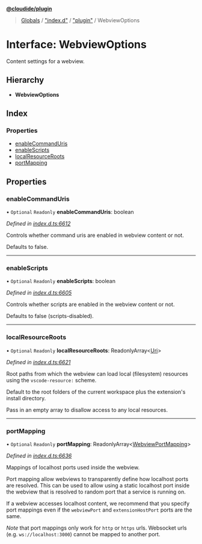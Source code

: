 **[@cloudide/plugin](../README.md)**

> [Globals](../README.md) / ["index.d"](../modules/_index_d_.md) / ["plugin"](../modules/_index_d_._plugin_.md) / WebviewOptions

# Interface: WebviewOptions

Content settings for a webview.

## Hierarchy

* **WebviewOptions**

## Index

### Properties

* [enableCommandUris](_index_d_._plugin_.webviewoptions.md#enablecommanduris)
* [enableScripts](_index_d_._plugin_.webviewoptions.md#enablescripts)
* [localResourceRoots](_index_d_._plugin_.webviewoptions.md#localresourceroots)
* [portMapping](_index_d_._plugin_.webviewoptions.md#portmapping)

## Properties

### enableCommandUris

• `Optional` `Readonly` **enableCommandUris**: boolean

*Defined in [index.d.ts:6612](https://github.com/huaweicloud/cloudide-plugin-api/blob/1ab5ef8/index.d.ts#L6612)*

Controls whether command uris are enabled in webview content or not.

Defaults to false.

___

### enableScripts

• `Optional` `Readonly` **enableScripts**: boolean

*Defined in [index.d.ts:6605](https://github.com/huaweicloud/cloudide-plugin-api/blob/1ab5ef8/index.d.ts#L6605)*

Controls whether scripts are enabled in the webview content or not.

Defaults to false (scripts-disabled).

___

### localResourceRoots

• `Optional` `Readonly` **localResourceRoots**: ReadonlyArray\<[Uri](../classes/_index_d_._plugin_.uri.md)>

*Defined in [index.d.ts:6621](https://github.com/huaweicloud/cloudide-plugin-api/blob/1ab5ef8/index.d.ts#L6621)*

Root paths from which the webview can load local (filesystem) resources using the `vscode-resource:` scheme.

Default to the root folders of the current workspace plus the extension's install directory.

Pass in an empty array to disallow access to any local resources.

___

### portMapping

• `Optional` `Readonly` **portMapping**: ReadonlyArray\<[WebviewPortMapping](_index_d_._plugin_.webviewportmapping.md)>

*Defined in [index.d.ts:6636](https://github.com/huaweicloud/cloudide-plugin-api/blob/1ab5ef8/index.d.ts#L6636)*

Mappings of localhost ports used inside the webview.

Port mapping allow webviews to transparently define how localhost ports are resolved. This can be used
to allow using a static localhost port inside the webview that is resolved to random port that a service is
running on.

If a webview accesses localhost content, we recommend that you specify port mappings even if
the `webviewPort` and `extensionHostPort` ports are the same.

*Note* that port mappings only work for `http` or `https` urls. Websocket urls (e.g. `ws://localhost:3000`)
cannot be mapped to another port.
